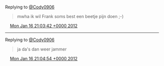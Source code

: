 Replying to [@Cody0906](https://twitter.com/@Cody0906/status/159017909308506112)

> mwha ik wil Frank soms best een beetje pijn doen ;\-\)

<img src="../../media/tweet.ico" width="12" /> [Mon Jan 16 21:03:42 +0000 2012](https://twitter.com/DromerDenker/status/159018009602691073)

----

Replying to [@Cody0906](https://twitter.com/@Cody0906/status/159018223570927617)

> ja da's dan weer jammer

<img src="../../media/tweet.ico" width="12" /> [Mon Jan 16 21:04:54 +0000 2012](https://twitter.com/DromerDenker/status/159018311781326849)